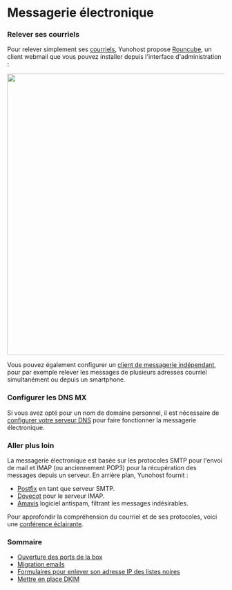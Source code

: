 # Messagerie électronique

### Relever ses courriels
Pour relever simplement ses [courriels](https://fr.wikipedia.org/wiki/Courrier_%C3%A9lectronique), Yunohost propose [Rouncube](https://roundcube.net/), un client webmail que vous pouvez installer depuis l'interface d'administration :

<img src="https://yunohost.org/images/mailview.jpg" width=650>

Vous pouvez également configurer un [client de messagerie indépendant](email_configure_client_fr), pour par exemple relever les messages de plusieurs adresses courriel simultanément ou depuis un smartphone.

### Configurer les DNS MX
Si vous avez opté pour un nom de domaine personnel, il est nécessaire de [configurer votre serveur DNS](/dns_config_fr) pour faire fonctionner la messagerie électronique.

### Aller plus loin
La messagerie électronique est basée sur les protocoles SMTP pour l'envoi de mail et IMAP (ou anciennement POP3) pour la récupération des messages depuis un serveur. En arrière plan, Yunohost fournit :
* [Postfix](http://www.postfix.org/) en tant que serveur SMTP.
* [Dovecot](http://www.dovecot.org/) pour le serveur IMAP.
* [Amavis](http://amavis.org/) logiciel antispam, filtrant les messages indésirables.

Pour approfondir la compréhension du courriel et de ses protocoles, voici une [conférence éclairante](https://www.youtube.com/watch?v=f_ORZDNHMXM).

### Sommaire
* [Ouverture des ports de la box](/isp_box_config_fr)
* [Migration emails](email_migration_fr)
* [Formulaires pour enlever son adresse IP des listes noires](blacklist_forms_fr)
* [Mettre en place DKIM](dkim_fr)